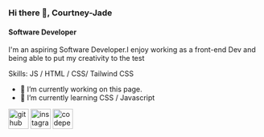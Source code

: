 ### Hi there 👋, Courtney-Jade
#### Software Developer
I'm an aspiring Software Developer.I enjoy working as a front-end Dev and being able to put my creativity to the test

Skills:  JS / HTML / CSS/ Tailwind CSS

- 🔭 I’m currently working on this page. 
- 🌱 I’m currently learning CSS / Javascript 


[<img src='https://cdn.jsdelivr.net/npm/simple-icons@3.0.1/icons/github.svg' alt='github' height='40'>](https://github.com/Courtney-Jade)  [<img src='https://cdn.jsdelivr.net/npm/simple-icons@3.0.1/icons/instagram.svg' alt='instagram' height='40'>](https://www.instagram.com/@courtneyjade905/)  [<img src='https://cdn.jsdelivr.net/npm/simple-icons@3.0.1/icons/codepen.svg' alt='codepen' height='40'>](https://codepen.io/https://codepen.io/Courtney-Jade-Bergstedt)  
